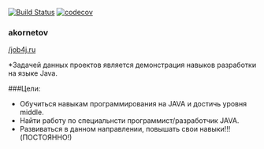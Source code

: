 [![Build Status](https://travis-ci.org/alekszane/akornetov.svg?branch=master)](https://travis-ci.org/alekszane/akornetov)
[![codecov](https://codecov.io/gh/alekszane/akornetov/branch/master/graph/badge.svg)](https://codecov.io/gh/alekszane/akornetov)
### akornetov

[/job4j.ru](http://job4j.ru/)

*Задачей данных проектов является демонстрация навыков разработки на языке Java.

###Цели:

* Обучиться навыкам программирования на JAVA и достичь уровня middle.
* Найти работу по специальнсти программист/разработчик JAVA.
* Развиваться в данном направлении, повышать свои навыки!!!(ПОСТОЯННО!)


